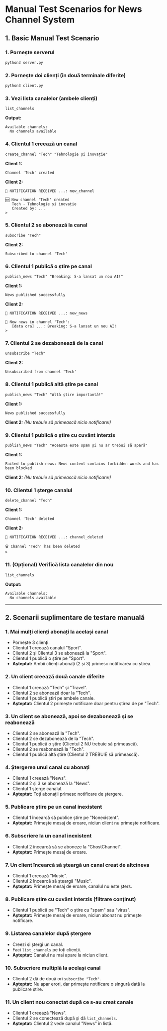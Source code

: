 # Manual Test Scenarios for News Channel System

## 1. Basic Manual Test Scenario

### 1. Pornește serverul

```bash
python3 server.py
```

### 2. Pornește doi clienți (în două terminale diferite)

```bash
python3 client.py
```

### 3. Vezi lista canalelor (ambele clienți)

```
list_channels
```

**Output:**

```
Available channels:
  No channels available
```

### 4. Clientul 1 creează un canal

```
create_channel "Tech" "Tehnologie și inovație"
```

**Client 1:**

```
Channel 'Tech' created
```

**Client 2:**

```
📨 NOTIFICATION RECEIVED ...: new_channel

🆕 New channel 'Tech' created
   Tech - Tehnologie și inovație
   Created by: ...
>
```

### 5. Clientul 2 se abonează la canal

```
subscribe "Tech"
```

**Client 2:**

```
Subscribed to channel 'Tech'
```

### 6. Clientul 1 publică o știre pe canal

```
publish_news "Tech" "Breaking: S-a lansat un nou AI!"
```

**Client 1:**

```
News published successfully
```

**Client 2:**

```
📨 NOTIFICATION RECEIVED ...: new_news

📰 New news in channel 'Tech':
   [data ora] ...: Breaking: S-a lansat un nou AI!
>
```

### 7. Clientul 2 se dezabonează de la canal

```
unsubscribe "Tech"
```

**Client 2:**

```
Unsubscribed from channel 'Tech'
```

### 8. Clientul 1 publică altă știre pe canal

```
publish_news "Tech" "Altă știre importantă!"
```

**Client 1:**

```
News published successfully
```

**Client 2:**
_(Nu trebuie să primească nicio notificare!)_

### 9. Clientul 1 publică o știre cu cuvânt interzis

```
publish_news "Tech" "Aceasta este spam și nu ar trebui să apară"
```

**Client 1:**

```
Failed to publish news: News content contains forbidden words and has been blocked
```

**Client 2:**
_(Nu trebuie să primească nicio notificare!)_

### 10. Clientul 1 șterge canalul

```
delete_channel "Tech"
```

**Client 1:**

```
Channel 'Tech' deleted
```

**Client 2:**

```
📨 NOTIFICATION RECEIVED ...: channel_deleted

🗑️ Channel 'Tech' has been deleted
>
```

### 11. (Opțional) Verifică lista canalelor din nou

```
list_channels
```

**Output:**

```
Available channels:
  No channels available
```

---

## 2. Scenarii suplimentare de testare manuală

### 1. Mai mulți clienți abonați la același canal

- Pornește 3 clienți.
- Clientul 1 creează canalul "Sport".
- Clientul 2 și Clientul 3 se abonează la "Sport".
- Clientul 1 publică o știre pe "Sport".
- **Așteptat:** Ambii clienți abonați (2 și 3) primesc notificarea cu știrea.

### 2. Un client creează două canale diferite

- Clientul 1 creează "Tech" și "Travel".
- Clientul 2 se abonează doar la "Tech".
- Clientul 1 publică știri pe ambele canale.
- **Așteptat:** Clientul 2 primește notificare doar pentru știrea de pe "Tech".

### 3. Un client se abonează, apoi se dezabonează și se reabonează

- Clientul 2 se abonează la "Tech".
- Clientul 2 se dezabonează de la "Tech".
- Clientul 1 publică o știre (Clientul 2 NU trebuie să primească).
- Clientul 2 se reabonează la "Tech".
- Clientul 1 publică altă știre (Clientul 2 TREBUIE să primească).

### 4. Ștergerea unui canal cu abonați

- Clientul 1 creează "News".
- Clientul 2 și 3 se abonează la "News".
- Clientul 1 șterge canalul.
- **Așteptat:** Toți abonații primesc notificare de ștergere.

### 5. Publicare știre pe un canal inexistent

- Clientul 1 încearcă să publice știre pe "Nonexistent".
- **Așteptat:** Primește mesaj de eroare, niciun client nu primește notificare.

### 6. Subscriere la un canal inexistent

- Clientul 2 încearcă să se aboneze la "GhostChannel".
- **Așteptat:** Primește mesaj de eroare.

### 7. Un client încearcă să șteargă un canal creat de altcineva

- Clientul 1 creează "Music".
- Clientul 2 încearcă să șteargă "Music".
- **Așteptat:** Primește mesaj de eroare, canalul nu este șters.

### 8. Publicare știre cu cuvânt interzis (filtrare conținut)

- Clientul 1 publică pe "Tech" o știre cu "spam" sau "virus".
- **Așteptat:** Primește mesaj de eroare, niciun abonat nu primește notificare.

### 9. Listarea canalelor după ștergere

- Creezi și ștergi un canal.
- Faci `list_channels` pe toți clienții.
- **Așteptat:** Canalul nu mai apare la niciun client.

### 10. Subscriere multiplă la același canal

- Clientul 2 dă de două ori `subscribe "Tech"`.
- **Așteptat:** Nu apar erori, dar primește notificare o singură dată la publicare știre.

### 11. Un client nou conectat după ce s-au creat canale

- Clientul 1 creează "News".
- Clientul 2 se conectează după și dă `list_channels`.
- **Așteptat:** Clientul 2 vede canalul "News" în listă.
